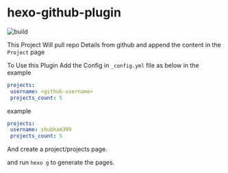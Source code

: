 # hexo-github-plugin

![build](https://github.com/shubham399/hexo-github-plugin/workflows/build/badge.svg)


This Project Will pull repo Details from github and append the content in the `Project` page


To Use this Plugin Add the Config in `_config.yml` file as below in the example


```yml
projects:
 username: <github-username>
 projects_count: 5
```

example

```yml
projects:
 username: shubham399
 projects_count: 5
```

And create a project/projects page.

and run `hexo g` to generate the pages.
